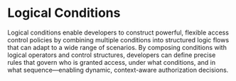 # Logical Conditions

Logical conditions enable developers to construct powerful, flexible access control policies by combining multiple conditions into structured logic flows that can adapt to a wide range of scenarios. By composing conditions with logical operators and control structures, developers can define precise rules that govern who is granted access, under what conditions, and in what sequence—enabling dynamic, context-aware authorization decisions.
